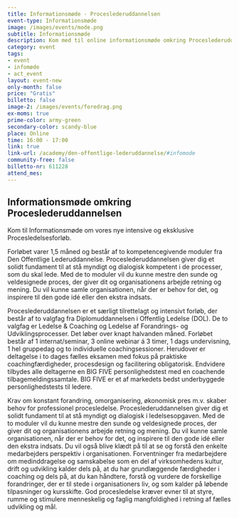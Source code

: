 ```yaml
---
title: Informationsmøde - Proceslederuddannelsen
event-type: Informationsmøde
image: /images/events/mode.png
subtitle: Informationsmøde
description: Kom med til online informationsmøde omkring Proceslederuddannelsen
category: event
tags:
- event
- infomøde
- act_event
layout: event-new
only-month: false
price: "Gratis"
billetto: false
image-2: /images/events/foredrag.png
ex-moms: true
prime-color: army-green
secondary-color: scandy-blue
place: Online
time: 16:00 - 17:00
link: true
link-url: /academy/den-offentlige-lederuddannelse/#infomode
community-free: false
billetto-nr: 611228
attend_mes:
---
```

## Informationsmøde omkring Proceslederuddannelsen

Kom til Informationsmøde om vores nye intensive og eksklusive Procesledelsesforløb.

Forløbet varer 1,5 måned og består af to kompetencegivende moduler fra Den Offentlige Lederuddannelse. Proceslederuddannelsen giver dig et solidt fundament til at stå myndigt og dialogisk kompetent i de processer, som du skal lede. Med de to moduler vil du kunne mestre den sunde og veldesignede proces, der giver dit og organisationens arbejde retning og mening. Du vil kunne samle organisationen, når der er behov for det, og inspirere til den gode idé eller den ekstra indsats.

Proceslederuddannelsen er et særligt tilrettelagt og intensivt forløb, der består af to valgfag fra Diplomuddannelsen i Offentlig Ledelse (DOL). De to valgfag er Ledelse & Coaching og Ledelse af Forandrings- og Udviklingsprocesser. Det løber over knapt halvanden måned. Forløbet består af 1 internat/seminar, 3 online webinar á 3 timer, 1 dags undervisning, 1 hel gruppedag og to individuelle coachingsessioner. Herudover er deltagelse i to dages fælles eksamen med fokus på praktiske coachingfærdigheder, procesdesign og facilitering obligatorisk. Endvidere tilbydes alle deltagerne en BIG FIVE personlighedstest med en coachende tilbagemeldingssamtale. BIG FIVE er et af markedets bedst underbyggede personlighedstests til ledere.

Krav om konstant forandring, omorganisering, økonomisk pres m.v. skaber behov for professionel procesledelse. Proceslederuddannelsen giver dig et solidt fundament til at stå myndigt og dialogisk i ledelsesopgaven. Med de to moduler vil du kunne mestre den sunde og veldesignede proces, der giver dit og organisationens arbejde retning og mening. Du vil kunne samle organisationen, når der er behov for det, og inspirere til den gode idé eller den ekstra indsats. Du vil også blive klædt på til at se og forstå den enkelte medarbejders perspektiv i organisationen. Forventninger fra medarbejdere om medinddragelse og samskabelse som en del af virksomhedens kultur, drift og udvikling kalder dels på, at du har grundlæggende færdigheder i coaching og dels på, at du kan håndtere, forstå og vurdere de forskellige forandringer, der er til stede i organisationers liv, og som kalder på løbende tilpasninger og kursskifte. God procesledelse kræver evner til at styre, rumme og stimulere menneskelig og faglig mangfoldighed i retning af fælles udvikling og mål.